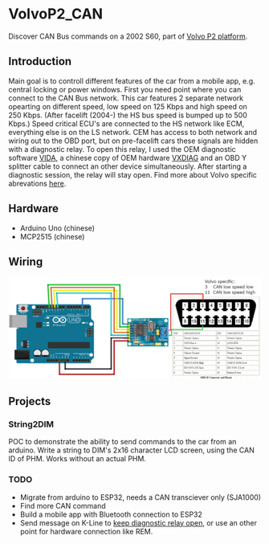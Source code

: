 # VolvoP2_CAN

Discover CAN Bus commands on a 2002 S60, part of [Volvo P2 platform](https://en.wikipedia.org/wiki/Volvo_P2_platform).

## Introduction

Main goal is to controll different features of the car from a mobile app, e.g. central locking or power windows. First you need point where you can connect to the CAN Bus network. This car features 2 separate network opearting on different speed, low speed on 125 Kbps and high speed on 250 Kbps. (After facelift (2004-) the HS bus speed is bumped up to 500 Kbps.) Speed critical ECU's are connected to the HS network like ECM, everything else is on the LS network. CEM has access to both network and wiring out to the OBD port, but on pre-facelift cars these signals are hidden with a diagnostic relay. To open this relay, I used the OEM diagnostic software [VIDA](https://www.volvoforums.org.uk/showthread.php?t=304063), a chinese copy of OEM hardware [VXDIAG](https://www.aliexpress.com/item/4000212452021.html) and an OBD Y splitter cable to connect an other device simultaneously. After starting a diagnostic session, the relay will stay open. Find more about Volvo specific abrevations [here](https://vidaresources.volvocars.biz/help-wbt/us/d9e40753e31bdbd9c0a801cc34911143.htm).

## Hardware

- Arduino Uno (chinese)
- MCP2515 (chinese)

## Wiring

![arduino mcp2515 obd wiring](https://github.com/martonn98/VolvoP2_CAN/blob/main/img/arduino-mcp-obd-wiring.png?raw=true)

## Projects

### String2DIM

POC to demonstrate the ability to send commands to the car from an arduino. Write a string to DIM's 2x16 character LCD screen, using the CAN ID of PHM. Works without an actual PHM.

### TODO

- Migrate from arduino to ESP32, needs a CAN transciever only (SJA1000)
- Find more CAN command
- Build a mobile app with Bluetooth connection to ESP32
- Send message on K-Line to [keep diagnostic relay open](https://www.swedespeed.com/threads/connecting-to-canbus-via-obdii.135397/), or use an other point for hardware connection like REM.

